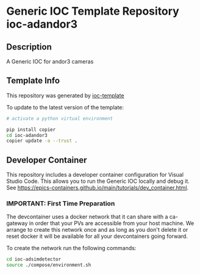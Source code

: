 # Generic IOC Template Repository ioc-adandor3

## Description
A Generic IOC for andor3 cameras

## Template Info
This repository was generated by
[ioc-template](https://github.com/epics-containers/ioc-template)

To update to the latest version of the template:

```bash
# activate a python virtual environment

pip install copier
cd ioc-adandor3
copier update -a --trust .
```

## Developer Container

This repository includes a developer container configuration for Visual Studio Code. This allows you to run the Generic IOC locally and debug it. See https://epics-containers.github.io/main/tutorials/dev_container.html.

### IMPORTANT: First Time Preparation

The devcontainer uses a docker network that it can share with a ca-gateway in order that your PVs are accessible from your host machine. We arrange to create this network once and as long as you don't delete it or reset docker it will be available for all your devcontainers going forward.

To create the network run the following commands:

```bash
cd ioc-adsimdetector
source ./compose/environment.sh
```

